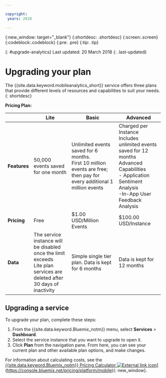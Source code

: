 ```yaml
---

copyright:
 years: 2018

---
```


{:new_window: target="_blank"}
{:shortdesc: .shortdesc}
{:screen:.screen}
{:codeblock:.codeblock}
{:pre: .pre}
{:tip: .tip}

{: #upgrade-analytics}
Last updated: 20 March 2018
{: .last-updated}

# Upgrading your plan

The {{site.data.keyword.mobileanalytics_short}} service offers three plans that provide different levels of resources and capabilities to suit your needs.
{: shortdesc}

**Pricing Plan:**


|                |Lite                           |Basic                        |Advanced                      |
|----------------|-------------------------------|-----------------------------|------------------------------|
|**Features**    | 50,000 events saved for one month | Unlimited events saved for 6 months. <br/> First 10 million events are free; then pay for every additional 1 million events | Charged per Instance </br> Includes unlimited events saved for 12 months<br/> Advanced Capabilities<br/> - Application Sentiment Analysis<br/> -In-App User Feedback Analysis<br/> |
|**Pricing**     |Free| $1.00 USD/Million Events | $100.00 USD/Instance |
|**Data**     | The service instance will be disabled once the limit exceeds <br/> Lite plan services are deleted after 30 days of inactivity | Simple single tier plan. Data is kept for 6 months | Data is kept for 12 months |-|


## Upgrading a service

To upgrade your plan, complete these steps:

1.  From the {{site.data.keyword.Bluemix_notm}} menu, select **Services** > **Dashboard**.
1.  Select the service instance that you want to upgrade to open it.
1.  Click **Plan** from the navigation pane.
   From here, you can see your current plan and other available plan options, and make changes.

For information about calculating costs, see the [{{site.data.keyword.Bluemix_notm}} Pricing Calculator ![External link icon](../../icons/launch-glyph.svg "External link icon")](../../icons/launch-glyph.svg "External link icon")](https://console.bluemix.net/pricing/platform/mobile){: new_window}.
